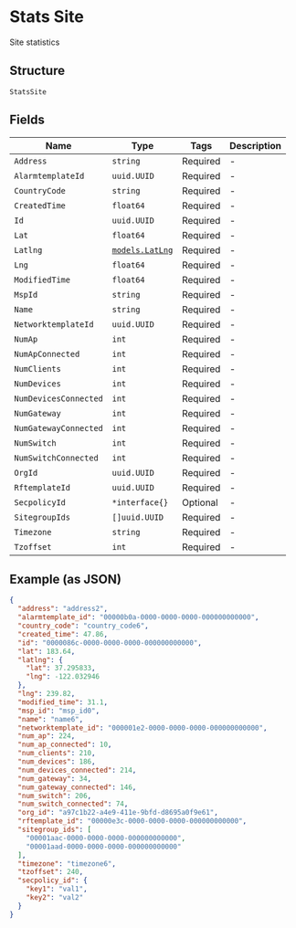 
# Stats Site

Site statistics

## Structure

`StatsSite`

## Fields

| Name | Type | Tags | Description |
|  --- | --- | --- | --- |
| `Address` | `string` | Required | - |
| `AlarmtemplateId` | `uuid.UUID` | Required | - |
| `CountryCode` | `string` | Required | - |
| `CreatedTime` | `float64` | Required | - |
| `Id` | `uuid.UUID` | Required | - |
| `Lat` | `float64` | Required | - |
| `Latlng` | [`models.LatLng`](../../doc/models/lat-lng.md) | Required | - |
| `Lng` | `float64` | Required | - |
| `ModifiedTime` | `float64` | Required | - |
| `MspId` | `string` | Required | - |
| `Name` | `string` | Required | - |
| `NetworktemplateId` | `uuid.UUID` | Required | - |
| `NumAp` | `int` | Required | - |
| `NumApConnected` | `int` | Required | - |
| `NumClients` | `int` | Required | - |
| `NumDevices` | `int` | Required | - |
| `NumDevicesConnected` | `int` | Required | - |
| `NumGateway` | `int` | Required | - |
| `NumGatewayConnected` | `int` | Required | - |
| `NumSwitch` | `int` | Required | - |
| `NumSwitchConnected` | `int` | Required | - |
| `OrgId` | `uuid.UUID` | Required | - |
| `RftemplateId` | `uuid.UUID` | Required | - |
| `SecpolicyId` | `*interface{}` | Optional | - |
| `SitegroupIds` | `[]uuid.UUID` | Required | - |
| `Timezone` | `string` | Required | - |
| `Tzoffset` | `int` | Required | - |

## Example (as JSON)

```json
{
  "address": "address2",
  "alarmtemplate_id": "00000b0a-0000-0000-0000-000000000000",
  "country_code": "country_code6",
  "created_time": 47.86,
  "id": "0000086c-0000-0000-0000-000000000000",
  "lat": 183.64,
  "latlng": {
    "lat": 37.295833,
    "lng": -122.032946
  },
  "lng": 239.82,
  "modified_time": 31.1,
  "msp_id": "msp_id0",
  "name": "name6",
  "networktemplate_id": "000001e2-0000-0000-0000-000000000000",
  "num_ap": 224,
  "num_ap_connected": 10,
  "num_clients": 210,
  "num_devices": 186,
  "num_devices_connected": 214,
  "num_gateway": 34,
  "num_gateway_connected": 146,
  "num_switch": 206,
  "num_switch_connected": 74,
  "org_id": "a97c1b22-a4e9-411e-9bfd-d8695a0f9e61",
  "rftemplate_id": "00000e3c-0000-0000-0000-000000000000",
  "sitegroup_ids": [
    "00001aac-0000-0000-0000-000000000000",
    "00001aad-0000-0000-0000-000000000000"
  ],
  "timezone": "timezone6",
  "tzoffset": 240,
  "secpolicy_id": {
    "key1": "val1",
    "key2": "val2"
  }
}
```

